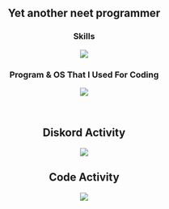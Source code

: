 <h2 align="center"> Yet another neet programmer </h2>
<h3 align="center">Skills</h3>
<p align="center">
  <img src="https://skillicons.dev/icons?i=js,ts,go,mongo,postgres,sqlite&theme=dark">
</p>
<h3 align="center">Program & OS That I Used For Coding</h3>
<p align="center">
  <img src="https://skillicons.dev/icons?i=vscode,docker,linux&theme=dark">
</p>
<br>
<h2 align="center">Diskord Activity</h2>
<p align="center">
  <a href="https://discord.com/users/242969117479403520" target="_blank"><img src="https://lanyard.cnrad.dev/api/242969117479403520"><a>
</p>
<h2 align="center">Code Activity</h2>
<p align="center">
  <a href="https://wakatime.com"><img src="https://wakatime.com/share/@luminaluna/eb9094e9-35c5-4b25-9153-348d10bf0aa6.png" /></a>
</p>

<!--
**1intan99/1intan99** is a ✨ _special_ ✨ repository because its `README.md` (this file) appears on your GitHub profile.

Here are some ideas to get you started:

- 🔭 I’m currently working on ...
- 🌱 I’m currently learning ...
- 👯 I’m looking to collaborate on ...
- 🤔 I’m looking for help with ...
- 💬 Ask me about ...
- 📫 How to reach me: ...
- 😄 Pronouns: ...
- ⚡ Fun fact: ...
-->
